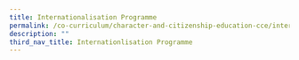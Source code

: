 ```yaml
---
title: Internationalisation Programme
permalink: /co-curriculum/character-and-citizenship-education-cce/internationlisation-programme
description: ""
third_nav_title: Internationlisation Programme
---
```


